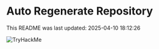 # Auto Regenerate Repository

This README was last updated: 2025-04-10 18:12:26

 ![TryHackMe](https://tryhackme.com/badge/533634)